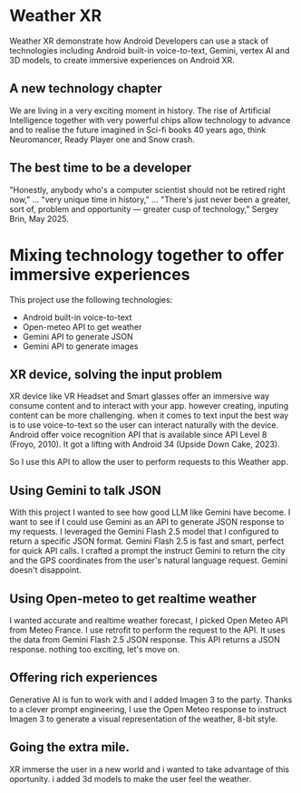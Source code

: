 # Weather XR

Weather XR demonstrate how Android Developers can use a stack of technologies including Android built-in voice-to-text, Gemini, vertex AI and 3D models, to create immersive experiences on Android XR.

## A new technology chapter
We are living in a very exciting moment in history. The rise of Artificial Intelligence together with very powerful chips allow technology to advance and to realise the future imagined in Sci-fi books 40 years ago, think Neuromancer, Ready Player one and Snow crash.

## The best time to be a developer
"Honestly, anybody who's a computer scientist should not be retired right now," ... "very unique time in history," ... "There's just never been a greater, sort of, problem and opportunity — greater cusp of technology," Sergey Brin, May 2025.

# Mixing technology together to offer immersive experiences
This project use the following technologies:
 - Android built-in voice-to-text
 - Open-meteo API to get weather
 - Gemini API to generate JSON
 - Gemini API to generate images

## XR device, solving the input problem
XR device like VR Headset and Smart glasses offer an immersive way consume content and to interact with your app. however creating, inputing content can be more challenging. when it comes to text input the best way is to use voice-to-text so the user can interact naturally with the device. Android offer voice recognition API that is available since API Level 8 (Froyo, 2010). It got a lifting with Android 34 (Upside Down Cake, 2023).

So I use this API to allow the user to perform requests to this Weather app.

## Using Gemini to talk JSON
With this project I wanted to see how good LLM like Gemini have become. I want to see if I could use Gemini as an API to generate JSON response to my requests. 
I leveraged the Gemini Flash 2.5 model that I configured to return a specific JSON format. Gemini Flash 2.5 is fast and smart, perfect for quick API calls.
I crafted a prompt the instruct Gemini to return the city and the GPS coordinates from the user's natural language request. Gemini doesn't disappoint.

## Using Open-meteo to get realtime weather
I wanted accurate and realtime weather forecast, I picked Open Meteo API from Meteo France. I use retrofit to perform the request to the API. It uses the data from Gemini Flash 2.5 JSON response. This API returns a JSON response. nothing too exciting, let's move on.

## Offering rich experiences
Generative AI is fun to work with and I added Imagen 3 to the party. Thanks to a clever prompt engineering, I use the Open Meteo response to instruct Imagen 3 to generate a visual representation of the weather, 8-bit style.

## Going the extra mile.
XR immerse the user in a new world and i wanted to take advantage of this oportunity. i added 3d models to make the user feel the weather.




